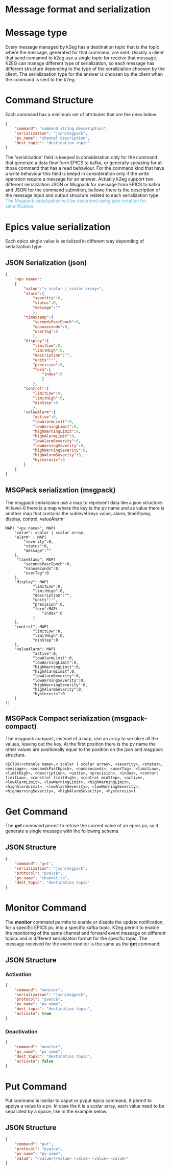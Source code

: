 # Message format and serialization

# Message type
Every message managed by k2eg has a destination topic that is the topic where the message, generated for that command, are sent. Usually a client that send comamnd to k2eg use a single topic for receive that message. K2EG can manage different type of serialization, so each message has different structure depending to the type of the serailziaiton choosen by the client. The serializaation type for the answer is choosen by the client when the command is sent to the k2eg.

# Command Structure
Each command has a minimum set of attributes that are the ones below:
```json
{
    "command": "command string desceription",
    "serialization": "json|msgpack",
    "pv_name": "channel description",
    "dest_topic": "destination topic"
}
```
The 'serialization' field is keeped in consideration only for the command that generate a data flow form EPICS to kafka, or generally speaking for all those command that has a read behaviour. For the command kind that have a write behaviour this field is keepd in consideration only if the write operation require a message for an answer.
Actually k2eg support two different serialization JSON or Msgpack for message from EPICS to kafka and JSON for the command submition, bellowe there is the description of the message input and output structure related to each serialization type. <span style="color:#59afe1">The Msgpack serialization will be described using json notation for simplification.</span>

# Epics value serialization
Each epics single value is serialized in different way depending of serialization type:

## JSON Serialization (json)
```json
{
    "<pv name>":
    {
        "value":"< scalar | scalar array>",
        "alarm":{
            "severity":0,
            "status":0,
            "message":""
            },
        "timeStamp":{
            "secondsPastEpoch":0,
            "nanoseconds":0,
            "userTag":0
            },
        "display":{
            "limitLow":0,
            "limitHigh":0,
            "description":"",
            "units":"",
            "precision":0,
            "form":{
                "index":0
                }
            },
        "control":{
            "limitLow":0,
            "limitHigh":0,
            "minStep":0
            },
        "valueAlarm":{
            "active":0,
            "lowAlarmLimit":0,
            "lowWarningLimit":0,
            "highWarningLimit":0,
            "highAlarmLimit":0,
            "lowAlarmSeverity":0,
            "lowWarningSeverity":0,
            "highWarningSeverity":0,
            "highAlarmSeverity":0,
            "hysteresis":0
        }
    }
}
```

## MSGPack serialization (msgpack)
The msgpack serializaion use a map to represent data like a json structure. At level-0 there is a map where the key is the pv name and as value there is another map that contains the sublevel keys value, alarm, timeStamp, display, control, valueAlarm:
```
MAP( "<pv name>", MAP(
    "value": scalar | scalar array,
    "alarm" : MAP(
        "severity":0,
        "status":0,
        "message":""
    ),
     "timeStamp": MAP(
        "secondsPastEpoch":0,
        "nanoseconds":0,
        "userTag":0
    ),
    "display": MAP(
            "limitLow":0,
            "limitHigh":0,
            "description":"",
            "units":"",
            "precision":0,
            "form":MAP(
                "index":0
            )
    ),
    "control": MAP(
            "limitLow":0,
            "limitHigh":0,
            "minStep":0
    ),
    "valueAlarm": MAP(
            "active":0,
            "lowAlarmLimit":0,
            "lowWarningLimit":0,
            "highWarningLimit":0,
            "highAlarmLimit":0,
            "lowAlarmSeverity":0,
            "lowWarningSeverity":0,
            "highWarningSeverity":0,
            "highAlarmSeverity":0,
            "hysteresis":0
    )
))
```
## MSGPack Compact serialization (msgpack-compact)
The msgpack compact, instead of a map, use an array to serialize all the values, leaving out the key. At the first position there is the pv name the other values are positionally equal to the position on the json and msgpack structure.
```
VECTOR(<channle name>,< scalar | scalar array>, <severity>, <status>, <message>, <secondsPastEpoch>, <nanoseconds>, <userTag>, <limitLow>, <limitHigh>, <description>, <units>, <precision>, <index>, <contorl limitLow>, <constrol limitHigh>, <control minStep>, <active>, <lowAlarmLimit>, <lowWarningLimit>, <highWarningLimit>, <highAlarmLimit>, <lowAlarmSeverity>, <lowWarningSeverity>, <highWarningSeverity>, <highAlarmSeverity>, <hysteresis>)
```

# Get Command
The **get** command permit to retrive the current value of an epics pv, so it generate a single message with the following schema
## JSON Structure
```json
{
    "command": "get",
    "serialization": "json|msgpack",
    "protocol": "pva|ca",
    "pv_name": "channel::a",
    "dest_topic": "destination_topic"
}
```

# Monitor Command
The **monitor** command permits to enable or disable the update notification, for a specific EPICS pv, into a specific kafka topic. K2eg permit to enable the monitoring of the same channel and forward event message on different topics and in different serializaton format for the specific topic. The message received for the event monitor is the same as the **get** command:
## JSON Structure
### Activation
```json
{
    "command": "monitor",
    "serialization": "json|msgpack",
    "protocol": "pva|ca",
    "pv_name": "pv name",
    "dest_topic": "destination topic",
    "activate": true
}
```
### Deactivation

```json
{
    "command": "monitor",
    "pv_name": "pv name",
    "dest_topic": "destination topic",
    "activate": false
}
```
# Put Command
Put command is ismilar to caput or pvput epics command, it permit to applya a value to a pv. In case the it is a scalar array, each value need to be separated by a space, like in the example below.
## JSON Structure
```json
{
    "command": "put",
    "protocol": "pva|ca",
    "pv_name": "pv name",
    "value": "<value>|<value> <value> <value> <value>"
}
```